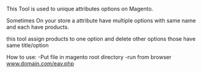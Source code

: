 This Tool is used to unique attributes options on Magento.

Sometimes On your store a attribute have multiple options with same name and each have products.

this tool assign products to one option and delete other options those have same title/option

How to use:
-Put file in magento root directory
-run from browser www.domain.com/eav.php